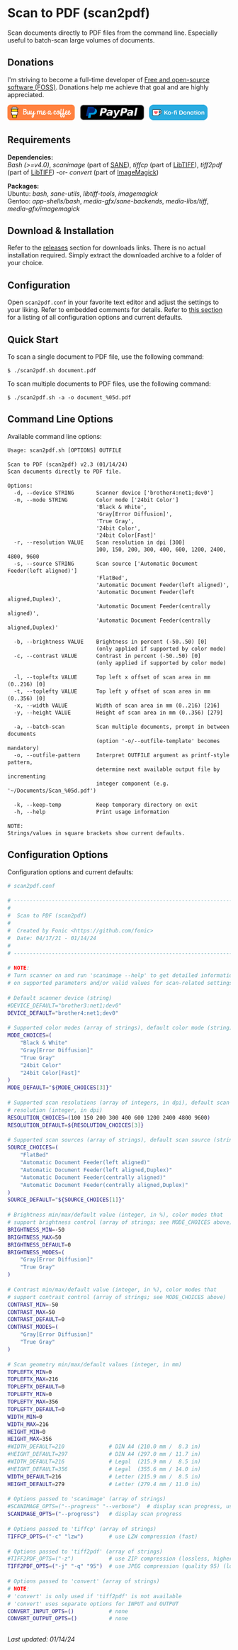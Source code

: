 # Scan to PDF (scan2pdf)
Scan documents directly to PDF files from the command line. Especially useful
to batch-scan large volumes of documents.

## Donations
I'm striving to become a full-time developer of [Free and open-source software
(FOSS)](https://en.wikipedia.org/wiki/Free_and_open-source_software). Donations
help me achieve that goal and are highly appreciated.

<a href="https://www.buymeacoffee.com/fonic"><img src="https://raw.githubusercontent.com/fonic/donate-buttons/main/buymeacoffee-button.png" alt="Buy Me A Coffee" height="35"></a>&nbsp;&nbsp;
<a href="https://paypal.me/fonicmaxxim"><img src="https://raw.githubusercontent.com/fonic/donate-buttons/main/paypal-button.png" alt="Donate via PayPal" height="35"></a>&nbsp;&nbsp;
<a href="https://ko-fi.com/fonic"><img src="https://raw.githubusercontent.com/fonic/donate-buttons/main/kofi-button.png" alt="Donate via Ko-fi" height="35"></a>

## Requirements
**Dependencies:**<br/>
_Bash       (>=v4.0)_,
_scanimage_ (part of [SANE](http://www.sane-project.org/)),
_tiffcp_    (part of [LibTIFF](http://libtiff.maptools.org/)),
_tiff2pdf_  (part of [LibTIFF](http://libtiff.maptools.org/))
-or-
_convert_   (part of [ImageMagick](https://www.imagemagick.org/))

**Packages:**<br/>
Ubuntu: _bash_, _sane-utils_, _libtiff-tools_, _imagemagick_<br/>
Gentoo: _app-shells/bash_, _media-gfx/sane-backends_, _media-libs/tiff_,
        _media-gfx/imagemagick_

## Download & Installation
Refer to the [releases](https://github.com/fonic/scan2pdf/releases) section
for downloads links. There is no actual installation required. Simply extract
the downloaded archive to a folder of your choice.

## Configuration
Open `scan2pdf.conf` in your favorite text editor and adjust the settings
to your liking. Refer to embedded comments for details. Refer to
[this section](#configuration-options) for a listing of all configuration
options and current defaults.

## Quick Start
To scan a single document to PDF file, use the following command:
```
$ ./scan2pdf.sh document.pdf
```

To scan multiple documents to PDF files, use the following command:
```
$ ./scan2pdf.sh -a -o document_%05d.pdf
```

## Command Line Options

Available command line options:
```
Usage: scan2pdf.sh [OPTIONS] OUTFILE

Scan to PDF (scan2pdf) v2.3 (01/14/24)
Scan documents directly to PDF file.

Options:
  -d, --device STRING       Scanner device ['brother4:net1;dev0']
  -m, --mode STRING         Color mode ['24bit Color']
                            'Black & White',
                            'Gray[Error Diffusion]',
                            'True Gray',
                            '24bit Color',
                            '24bit Color[Fast]'
  -r, --resolution VALUE    Scan resolution in dpi [300]
                            100, 150, 200, 300, 400, 600, 1200, 2400, 4800, 9600
  -s, --source STRING       Scan source ['Automatic Document Feeder(left aligned)']
                            'FlatBed',
                            'Automatic Document Feeder(left aligned)',
                            'Automatic Document Feeder(left aligned,Duplex)',
                            'Automatic Document Feeder(centrally aligned)',
                            'Automatic Document Feeder(centrally aligned,Duplex)'

  -b, --brightness VALUE    Brightness in percent (-50..50) [0]
                            (only applied if supported by color mode)
  -c, --contrast VALUE      Contrast in percent (-50..50) [0]
                            (only applied if supported by color mode)

  -l, --topleftx VALUE      Top left x offset of scan area in mm (0..216) [0]
  -t, --toplefty VALUE      Top left y offset of scan area in mm (0..356) [0]
  -x, --width VALUE         Width of scan area in mm (0..216) [216]
  -y, --height VALUE        Height of scan area in mm (0..356) [279]

  -a, --batch-scan          Scan multiple documents, prompt in between documents
                            (option '-o/--outfile-template' becomes mandatory)
  -o, --outfile-pattern     Interpret OUTFILE argument as printf-style pattern,
                            determine next available output file by incrementing
                            integer component (e.g. '~/Documents/Scan_%05d.pdf')

  -k, --keep-temp           Keep temporary directory on exit
  -h, --help                Print usage information

NOTE:
Strings/values in square brackets show current defaults.
```

## Configuration Options

Configuration options and current defaults:
```sh
# scan2pdf.conf

# ------------------------------------------------------------------------------
#                                                                              -
#  Scan to PDF (scan2pdf)                                                      -
#                                                                              -
#  Created by Fonic <https://github.com/fonic>                                 -
#  Date: 04/17/21 - 01/14/24                                                   -
#                                                                              -
# ------------------------------------------------------------------------------

# NOTE:
# Turn scanner on and run 'scanimage --help' to get detailed information
# on supported parameters and/or valid values for scan-related settings

# Default scanner device (string)
#DEVICE_DEFAULT="brother3:net1;dev0"
DEVICE_DEFAULT="brother4:net1;dev0"

# Supported color modes (array of strings), default color mode (string)
MODE_CHOICES=(
	"Black & White"
	"Gray[Error Diffusion]"
	"True Gray"
	"24bit Color"
	"24bit Color[Fast]"
)
MODE_DEFAULT="${MODE_CHOICES[3]}"

# Supported scan resolutions (array of integers, in dpi), default scan
# resolution (integer, in dpi)
RESOLUTION_CHOICES=(100 150 200 300 400 600 1200 2400 4800 9600)
RESOLUTION_DEFAULT=${RESOLUTION_CHOICES[3]}

# Supported scan sources (array of strings), default scan source (string)
SOURCE_CHOICES=(
	"FlatBed"
	"Automatic Document Feeder(left aligned)"
	"Automatic Document Feeder(left aligned,Duplex)"
	"Automatic Document Feeder(centrally aligned)"
	"Automatic Document Feeder(centrally aligned,Duplex)"
)
SOURCE_DEFAULT="${SOURCE_CHOICES[1]}"

# Brightness min/max/default value (integer, in %), color modes that
# support brightness control (array of strings; see MODE_CHOICES above)
BRIGHTNESS_MIN=-50
BRIGHTNESS_MAX=50
BRIGHTNESS_DEFAULT=0
BRIGHTNESS_MODES=(
	"Gray[Error Diffusion]"
	"True Gray"
)

# Contrast min/max/default value (integer, in %), color modes that
# support contrast control (array of strings; see MODE_CHOICES above)
CONTRAST_MIN=-50
CONTRAST_MAX=50
CONTRAST_DEFAULT=0
CONTRAST_MODES=(
	"Gray[Error Diffusion]"
	"True Gray"
)

# Scan geometry min/max/default values (integer, in mm)
TOPLEFTX_MIN=0
TOPLEFTX_MAX=216
TOPLEFTX_DEFAULT=0
TOPLEFTY_MIN=0
TOPLEFTY_MAX=356
TOPLEFTY_DEFAULT=0
WIDTH_MIN=0
WIDTH_MAX=216
HEIGHT_MIN=0
HEIGHT_MAX=356
#WIDTH_DEFAULT=210              # DIN A4 (210.0 mm /  8.3 in)
#HEIGHT_DEFAULT=297             # DIN A4 (297.0 mm / 11.7 in)
#WIDTH_DEFAULT=216              # Legal  (215.9 mm /  8.5 in)
#HEIGHT_DEFAULT=356             # Legal  (355.6 mm / 14.0 in)
WIDTH_DEFAULT=216               # Letter (215.9 mm /  8.5 in)
HEIGHT_DEFAULT=279              # Letter (279.4 mm / 11.0 in)

# Options passed to 'scanimage' (array of strings)
#SCANIMAGE_OPTS=("--progress" "--verbose")  # display scan progress, use verbose output
SCANIMAGE_OPTS=("--progress")   # display scan progress

# Options passed to 'tiffcp' (array of strings)
TIFFCP_OPTS=("-c" "lzw")        # use LZW compression (fast)

# Options passed to 'tiff2pdf' (array of strings)
#TIFF2PDF_OPTS=("-z")           # use ZIP compression (lossless, higher quality, bigger PDF file)
TIFF2PDF_OPTS=("-j" "-q" "95")  # use JPEG compression (quality 95) (lossy, lower quality, smaller PDF file)

# Options passed to 'convert' (array of strings)
# NOTE:
# 'convert' is only used if 'tiff2pdf' is not available
# 'convert' uses separate options for INPUT and OUTPUT
CONVERT_INPUT_OPTS=()           # none
CONVERT_OUTPUT_OPTS=()          # none
```

##

_Last updated: 01/14/24_
